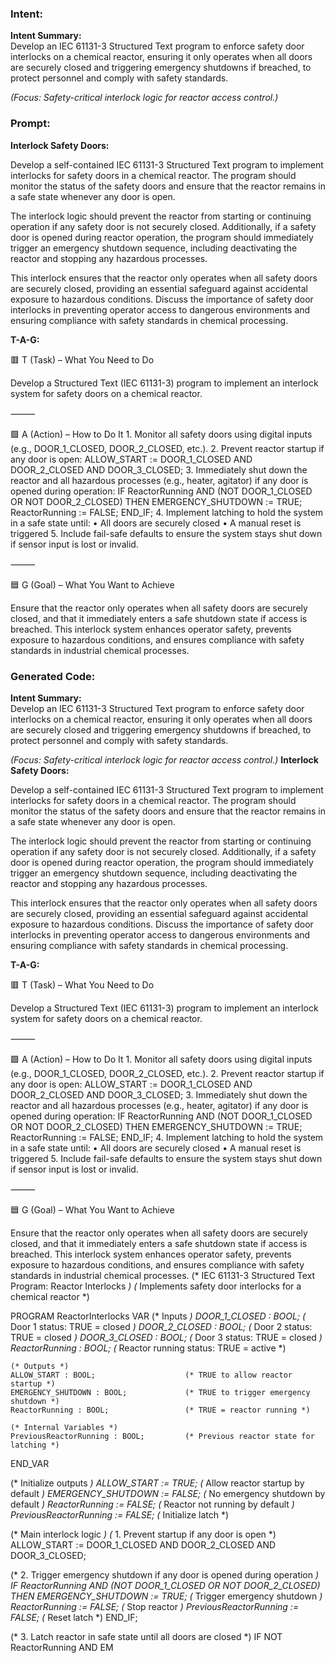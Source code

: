 ### Intent:
**Intent Summary:**  
Develop an IEC 61131-3 Structured Text program to enforce safety door interlocks on a chemical reactor, ensuring it only operates when all doors are securely closed and triggering emergency shutdowns if breached, to protect personnel and comply with safety standards.  

*(Focus: Safety-critical interlock logic for reactor access control.)*

### Prompt:
**Interlock Safety Doors:**

Develop a self-contained IEC 61131-3 Structured Text program to implement interlocks for safety doors in a chemical reactor. The program should monitor the status of the safety doors and ensure that the reactor remains in a safe state whenever any door is open.

The interlock logic should prevent the reactor from starting or continuing operation if any safety door is not securely closed. Additionally, if a safety door is opened during reactor operation, the program should immediately trigger an emergency shutdown sequence, including deactivating the reactor and stopping any hazardous processes.

This interlock ensures that the reactor only operates when all safety doors are securely closed, providing an essential safeguard against accidental exposure to hazardous conditions. Discuss the importance of safety door interlocks in preventing operator access to dangerous environments and ensuring compliance with safety standards in chemical processing.

**T-A-G:**

🟥 T (Task) – What You Need to Do

Develop a Structured Text (IEC 61131-3) program to implement an interlock system for safety doors on a chemical reactor.

⸻

🟩 A (Action) – How to Do It
	1.	Monitor all safety doors using digital inputs (e.g., DOOR_1_CLOSED, DOOR_2_CLOSED, etc.).
	2.	Prevent reactor startup if any door is open:
ALLOW_START := DOOR_1_CLOSED AND DOOR_2_CLOSED AND DOOR_3_CLOSED;
  3.	Immediately shut down the reactor and all hazardous processes (e.g., heater, agitator) if any door is opened during operation:
  IF ReactorRunning AND (NOT DOOR_1_CLOSED OR NOT DOOR_2_CLOSED) THEN
    EMERGENCY_SHUTDOWN := TRUE;
    ReactorRunning := FALSE;
    END_IF;
  4.	Implement latching to hold the system in a safe state until:
	•	All doors are securely closed
	•	A manual reset is triggered
	5.	Include fail-safe defaults to ensure the system stays shut down if sensor input is lost or invalid.

⸻

🟦 G (Goal) – What You Want to Achieve

Ensure that the reactor only operates when all safety doors are securely closed, and that it immediately enters a safe shutdown state if access is breached. This interlock system enhances operator safety, prevents exposure to hazardous conditions, and ensures compliance with safety standards in industrial chemical processes.

### Generated Code:
**Intent Summary:**  
Develop an IEC 61131-3 Structured Text program to enforce safety door interlocks on a chemical reactor, ensuring it only operates when all doors are securely closed and triggering emergency shutdowns if breached, to protect personnel and comply with safety standards.  

*(Focus: Safety-critical interlock logic for reactor access control.)*
**Interlock Safety Doors:**

Develop a self-contained IEC 61131-3 Structured Text program to implement interlocks for safety doors in a chemical reactor. The program should monitor the status of the safety doors and ensure that the reactor remains in a safe state whenever any door is open.

The interlock logic should prevent the reactor from starting or continuing operation if any safety door is not securely closed. Additionally, if a safety door is opened during reactor operation, the program should immediately trigger an emergency shutdown sequence, including deactivating the reactor and stopping any hazardous processes.

This interlock ensures that the reactor only operates when all safety doors are securely closed, providing an essential safeguard against accidental exposure to hazardous conditions. Discuss the importance of safety door interlocks in preventing operator access to dangerous environments and ensuring compliance with safety standards in chemical processing.

**T-A-G:**

🟥 T (Task) – What You Need to Do

Develop a Structured Text (IEC 61131-3) program to implement an interlock system for safety doors on a chemical reactor.

⸻

🟩 A (Action) – How to Do It
	1.	Monitor all safety doors using digital inputs (e.g., DOOR_1_CLOSED, DOOR_2_CLOSED, etc.).
	2.	Prevent reactor startup if any door is open:
ALLOW_START := DOOR_1_CLOSED AND DOOR_2_CLOSED AND DOOR_3_CLOSED;
  3.	Immediately shut down the reactor and all hazardous processes (e.g., heater, agitator) if any door is opened during operation:
  IF ReactorRunning AND (NOT DOOR_1_CLOSED OR NOT DOOR_2_CLOSED) THEN
    EMERGENCY_SHUTDOWN := TRUE;
    ReactorRunning := FALSE;
    END_IF;
  4.	Implement latching to hold the system in a safe state until:
	•	All doors are securely closed
	•	A manual reset is triggered
	5.	Include fail-safe defaults to ensure the system stays shut down if sensor input is lost or invalid.

⸻

🟦 G (Goal) – What You Want to Achieve

Ensure that the reactor only operates when all safety doors are securely closed, and that it immediately enters a safe shutdown state if access is breached. This interlock system enhances operator safety, prevents exposure to hazardous conditions, and ensures compliance with safety standards in industrial chemical processes.
(* IEC 61131-3 Structured Text Program: Reactor Interlocks *)
(* Implements safety door interlocks for a chemical reactor *)

PROGRAM ReactorInterlocks
VAR
    (* Inputs *)
    DOOR_1_CLOSED : BOOL;                  (* Door 1 status: TRUE = closed *)
    DOOR_2_CLOSED : BOOL;                  (* Door 2 status: TRUE = closed *)
    DOOR_3_CLOSED : BOOL;                  (* Door 3 status: TRUE = closed *)
    ReactorRunning : BOOL;                 (* Reactor running status: TRUE = active *)
    
    (* Outputs *)
    ALLOW_START : BOOL;                    (* TRUE to allow reactor startup *)
    EMERGENCY_SHUTDOWN : BOOL;             (* TRUE to trigger emergency shutdown *)
    ReactorRunning : BOOL;                 (* TRUE = reactor running *)
    
    (* Internal Variables *)
    PreviousReactorRunning : BOOL;         (* Previous reactor state for latching *)
END_VAR

(* Initialize outputs *)
ALLOW_START := TRUE;                       (* Allow reactor startup by default *)
EMERGENCY_SHUTDOWN := FALSE;               (* No emergency shutdown by default *)
ReactorRunning := FALSE;                   (* Reactor not running by default *)
PreviousReactorRunning := FALSE;          (* Initialize latch *)

(* Main interlock logic *)
(* 1. Prevent startup if any door is open *)
ALLOW_START := DOOR_1_CLOSED AND DOOR_2_CLOSED AND DOOR_3_CLOSED;

(* 2. Trigger emergency shutdown if any door is opened during operation *)
IF ReactorRunning AND (NOT DOOR_1_CLOSED OR NOT DOOR_2_CLOSED) THEN
    EMERGENCY_SHUTDOWN := TRUE;            (* Trigger emergency shutdown *)
    ReactorRunning := FALSE;              (* Stop reactor *)
    PreviousReactorRunning := FALSE;       (* Reset latch *)
END_IF;

(* 3. Latch reactor in safe state until all doors are closed *)
IF NOT ReactorRunning AND EM
